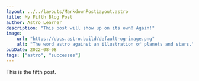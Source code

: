 ```yaml
---
layout: ../../layouts/MarkdownPostLayout.astro
title: My Fifth Blog Post
author: Astro Learner
description: "This post will show up on its own! Again!"
image:
    url: "https://docs.astro.build/default-og-image.png"
    alt: "The word astro against an illustration of planets and stars."
pubDate: 2022-08-08
tags: ["astro", "successes"]
---
```

This is the fifth post.